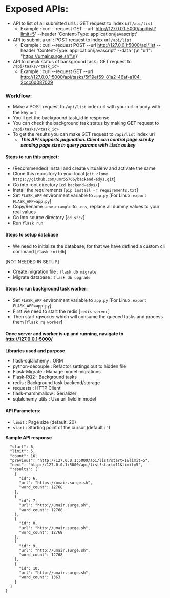 # Exposed APIs:

- API to list of all submitted urls : GET request to index url `/api/list`
  - Example : curl --request GET --url 'http://127.0.0.1:5000/api/list?limit=5'  --header 'Content-Type: application/javascript'
- API to submit a url : POST request to index url `/api/list`
  - Example : curl --request POST --url http://127.0.0.1:5000/api/list --header 'Content-Type: application/javascript' --data '{\n    "url": "https://umair.surge.sh"\n}'
- API to check status of background task : GET request to `/api/tasks/<task_id>`
  - Example : curl --request GET --url http://127.0.0.1:5000/api/tasks/5f19ef59-81a2-46af-a104-2ccc6d087029

### Workflow:

- Make a POST request to `/api/list` index url with your url in body with the key `url`
- You'll get the background task_id in response
- You can check the background task status by making GET request to `/api/tasks/<task_id>`
- To get the results you can make GET request to `/api/list` index url
   -  **_This API supports pagination. Client can control page size by sending page size in query params with `limit` as key_**


#### Steps to run this project:

- (Recommended) Install and create virtualenv and activate the same
- Clone this repository to your local [`git clone https://github.com/umr55766/backend-edys.git`]
- Go into root directory [`cd backend-edys/`]
- Install the requirements [`pip install -r requirements.txt`]
- Set `FLASK_APP` environment variable to `app.py` [For Linux: `export FLASK_APP=app.py`]
- Copy/Rename `.env.example` to `.env`, replace all dummy values to your real values
- Go into source directory [`cd src/`]
- Run `flask run`


#### Steps to setup database
- We need to initialize the database, for that we have defined a custom cli command [`flask initdb`]

[NOT NEEDED IN SETUP]
- Create migration file : `flask db migrate`
- Migrate database : `flask db upgrade`

#### Steps to run background task worker:

- Set `FLASK_APP` environment variable to `app.py` [For Linux: `export FLASK_APP=app.py`]
- First we need to start the redis [`redis-server`]
- Then start rqworker which will consume the queued tasks and process them [`flask rq worker`]

#### Once server and worker is up and running, navigate to http://127.0.0.1:5000/


**Libraries used and purpose**
- flask-sqlalchemy : ORM
- python-decouple : Refactor settings out to hidden file
- Flask-Migrate : Manage model migrations
- Flask-RQ2 : Background tasks
- redis : Background task backend/storage
- requests : HTTP Client
- flask-marshmallow : Serializer
- sqlalchemy_utils : Use url field in model

#### API Parameters:

- `limit` : Page size (default: 20)
- `start` : Starting point of the cursor (default : 1)


**Sample API response**
```{
  "start": 6,
  "limit": 5,
  "count": 16,
  "previous": "http://127.0.0.1:5000/api/list?start=1&limit=5",
  "next": "http://127.0.0.1:5000/api/list?start=11&limit=5",
  "results": [
    {
      "id": 6,
      "url": "https://umair.surge.sh",
      "word_count": 12768
    },
    {
      "id": 7,
      "url": "http://umair.surge.sh",
      "word_count": 12768
    },
    {
      "id": 8,
      "url": "http://umair.surge.sh",
      "word_count": 12768
    },
    {
      "id": 9,
      "url": "http://umair.surge.sh",
      "word_count": 12768
    },
    {
      "id": 10,
      "url": "http://umair.surge.sh",
      "word_count": 1363
    }
  ]
}
